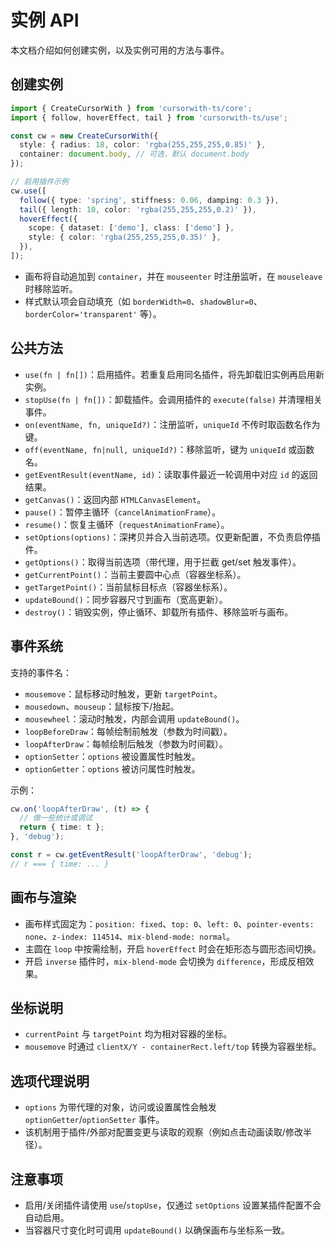 # 实例 API

本文档介绍如何创建实例，以及实例可用的方法与事件。

## 创建实例

```ts
import { CreateCursorWith } from 'cursorwith-ts/core';
import { follow, hoverEffect, tail } from 'cursorwith-ts/use';

const cw = new CreateCursorWith({
  style: { radius: 18, color: 'rgba(255,255,255,0.85)' },
  container: document.body, // 可选，默认 document.body
});

// 启用插件示例
cw.use([
  follow({ type: 'spring', stiffness: 0.06, damping: 0.3 }),
  tail({ length: 10, color: 'rgba(255,255,255,0.2)' }),
  hoverEffect({
    scope: { dataset: ['demo'], class: ['demo'] },
    style: { color: 'rgba(255,255,255,0.35)' },
  }),
]);
```

- 画布将自动追加到 `container`，并在 `mouseenter` 时注册监听，在 `mouseleave` 时移除监听。
- 样式默认项会自动填充（如 `borderWidth=0`、`shadowBlur=0`、`borderColor='transparent'` 等）。

## 公共方法

- `use(fn | fn[])`：启用插件。若重复启用同名插件，将先卸载旧实例再启用新实例。
- `stopUse(fn | fn[])`：卸载插件。会调用插件的 `execute(false)` 并清理相关事件。
- `on(eventName, fn, uniqueId?)`：注册监听，`uniqueId` 不传时取函数名作为键。
- `off(eventName, fn|null, uniqueId?)`：移除监听，键为 `uniqueId` 或函数名。
- `getEventResult(eventName, id)`：读取事件最近一轮调用中对应 `id` 的返回结果。
- `getCanvas()`：返回内部 `HTMLCanvasElement`。
- `pause()`：暂停主循环（`cancelAnimationFrame`）。
- `resume()`：恢复主循环（`requestAnimationFrame`）。
- `setOptions(options)`：深拷贝并合入当前选项。仅更新配置，不负责启停插件。
- `getOptions()`：取得当前选项（带代理，用于拦截 get/set 触发事件）。
- `getCurrentPoint()`：当前主要圆中心点（容器坐标系）。
- `getTargetPoint()`：当前鼠标目标点（容器坐标系）。
- `updateBound()`：同步容器尺寸到画布（宽高更新）。
- `destroy()`：销毁实例，停止循环、卸载所有插件、移除监听与画布。

## 事件系统

支持的事件名：
- `mousemove`：鼠标移动时触发，更新 `targetPoint`。
- `mousedown`、`mouseup`：鼠标按下/抬起。
- `mousewheel`：滚动时触发，内部会调用 `updateBound()`。
- `loopBeforeDraw`：每帧绘制前触发（参数为时间戳）。
- `loopAfterDraw`：每帧绘制后触发（参数为时间戳）。
- `optionSetter`：`options` 被设置属性时触发。
- `optionGetter`：`options` 被访问属性时触发。

示例：
```ts
cw.on('loopAfterDraw', (t) => {
  // 做一些统计或调试
  return { time: t };
}, 'debug');

const r = cw.getEventResult('loopAfterDraw', 'debug');
// r === { time: ... }
```

## 画布与渲染

- 画布样式固定为：`position: fixed`、`top: 0`、`left: 0`、`pointer-events: none`、`z-index: 114514`、`mix-blend-mode: normal`。
- 主圆在 `loop` 中按需绘制，开启 `hoverEffect` 时会在矩形态与圆形态间切换。
- 开启 `inverse` 插件时，`mix-blend-mode` 会切换为 `difference`，形成反相效果。

## 坐标说明

- `currentPoint` 与 `targetPoint` 均为相对容器的坐标。
- `mousemove` 时通过 `clientX/Y - containerRect.left/top` 转换为容器坐标。

## 选项代理说明

- `options` 为带代理的对象，访问或设置属性会触发 `optionGetter`/`optionSetter` 事件。
- 该机制用于插件/外部对配置变更与读取的观察（例如点击动画读取/修改半径）。

## 注意事项

- 启用/关闭插件请使用 `use`/`stopUse`，仅通过 `setOptions` 设置某插件配置不会自动启用。
- 当容器尺寸变化时可调用 `updateBound()` 以确保画布与坐标系一致。